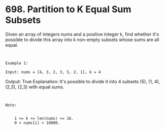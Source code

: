 # 698. Partition to K Equal Sum Subsets

Given an array of integers nums and a positive integer k, find
        whether it's possible to divide this array into k non-empty subsets whose
        sums are all equal.

     

    Example 1:

    Input: nums = [4, 3, 2, 3, 5, 2, 1], k = 4
Output: True
Explanation: It's possible to divide it into 4 subsets (5), (1, 4), (2,3), (2,3) with equal sums.

     

    Note:

    
        1 <= k <= len(nums) <= 16.
        0 < nums[i] < 10000.